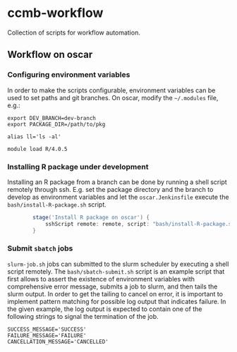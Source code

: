 # ccmb-workflow
Collection of scripts for workflow automation.

## Workflow on oscar

### Configuring environment variables
In order to make the scripts configurable, environment variables can be used to set paths and git branches. On oscar, modify the `~/.modules` file, e.g.:

```shell
export DEV_BRANCH=dev-branch
export PACKAGE_DIR=/path/to/pkg

alias ll='ls -al'

module load R/4.0.5
```
### Installing R package under development
Installing an R package from a branch can be done by running a shell script remotely through ssh. E.g. set the package directory and the branch to develop as environment variables and let the `oscar.Jenkinsfile` execute the `bash/install-R-package.sh` script.

```groovy
        stage('Install R package on oscar') {
            sshScript remote: remote, script: "bash/install-R-package.sh"
        }
```

### Submit `sbatch` jobs
`slurm-job.sh` jobs can submitted to the slurm scheduler by executing a shell script remotely. The `bash/sbatch-submit.sh` script is an example script that first allows to assert the existence of environment variables with comprehensive error message, submits a job to slurm, and then tails the slurm output. In order to get the tailing to cancel on error, it is important to implement pattern matching for possible log output that indicates failure. In the given example, the log output is expected to contain one of the following strings to signal the termination of the job.

```shell
SUCCESS_MESSAGE='SUCCESS'
FAILURE_MESSAGE='FAILURE'
CANCELLATION_MESSAGE='CANCELLED'
```

